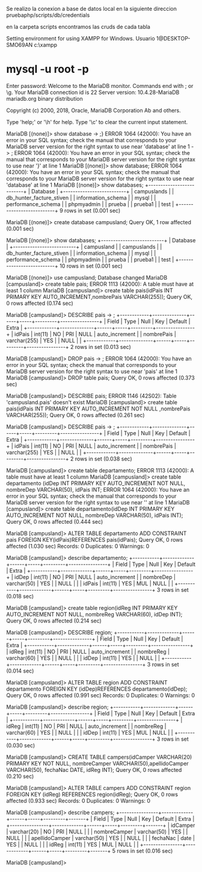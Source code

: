 Se realizo la conexion a base de datos local en la siguiente direccion pruebaphp/scripts/db/credentials

en la carpeta scripts encontramos las cruds de cada tabla



Setting environment for using XAMPP for Windows.
Usuario 1@DESKTOP-SMO69AN c:\xampp
# mysql -u root -p
Enter password:
Welcome to the MariaDB monitor.  Commands end with ; or \g.
Your MariaDB connection id is 22
Server version: 10.4.28-MariaDB mariadb.org binary distribution

Copyright (c) 2000, 2018, Oracle, MariaDB Corporation Ab and others.

Type 'help;' or '\h' for help. Type '\c' to clear the current input statement.

MariaDB [(none)]> show database
    -> ;}
ERROR 1064 (42000): You have an error in your SQL syntax; check the manual that corresponds to your MariaDB server version for the right syntax to use near 'database' at line 1
    -> ;
ERROR 1064 (42000): You have an error in your SQL syntax; check the manual that corresponds to your MariaDB server version for the right syntax to use near '}' at line 1
MariaDB [(none)]> show database;
ERROR 1064 (42000): You have an error in your SQL syntax; check the manual that corresponds to your MariaDB server version for the right syntax to use near 'database' at line 1
MariaDB [(none)]> show databases;
+--------------------------+
| Database                 |
+--------------------------+
| campuslands              |
| db_hunter_facture_stiven |
| information_schema       |
| mysql                    |
| performance_schema       |
| phpmyadmin               |
| prueba                   |
| prueba1                  |
| test                     |
+--------------------------+
9 rows in set (0.001 sec)

MariaDB [(none)]> create database campusland;
Query OK, 1 row affected (0.001 sec)

MariaDB [(none)]> show databases;
+--------------------------+
| Database                 |
+--------------------------+
| campusland               |
| campuslands              |
| db_hunter_facture_stiven |
| information_schema       |
| mysql                    |
| performance_schema       |
| phpmyadmin               |
| prueba                   |
| prueba1                  |
| test                     |
+--------------------------+
10 rows in set (0.001 sec)

MariaDB [(none)]> use campusland;
Database changed
MariaDB [campusland]> create table pais;
ERROR 1113 (42000): A table must have at least 1 column
MariaDB [campusland]> create table pais(idPais INT PRIMARY KEY AUTO_INCREMENT,nombrePais VARCHAR(255));
Query OK, 0 rows affected (0.174 sec)

MariaDB [campusland]> DESCRIBE pais
    -> ;
+------------+--------------+------+-----+---------+----------------+
| Field      | Type         | Null | Key | Default | Extra          |
+------------+--------------+------+-----+---------+----------------+
| idPais     | int(11)      | NO   | PRI | NULL    | auto_increment |
| nombrePais | varchar(255) | YES  |     | NULL    |                |
+------------+--------------+------+-----+---------+----------------+
2 rows in set (0.013 sec)

MariaDB [campusland]> DROP pais
    -> ;
ERROR 1064 (42000): You have an error in your SQL syntax; check the manual that corresponds to your MariaDB server version for the right syntax to use near 'pais' at line 1
MariaDB [campusland]> DROP table pais;
Query OK, 0 rows affected (0.373 sec)

MariaDB [campusland]> DESCRIBE pais;
ERROR 1146 (42S02): Table 'campusland.pais' doesn't exist
MariaDB [campusland]> create table pais(idPais INT PRIMARY KEY AUTO_INCREMENT NOT NULL ,nombrePais VARCHAR(255));
Query OK, 0 rows affected (0.261 sec)

MariaDB [campusland]> DESCRIBE pais
    -> ;
+------------+--------------+------+-----+---------+----------------+
| Field      | Type         | Null | Key | Default | Extra          |
+------------+--------------+------+-----+---------+----------------+
| idPais     | int(11)      | NO   | PRI | NULL    | auto_increment |
| nombrePais | varchar(255) | YES  |     | NULL    |                |
+------------+--------------+------+-----+---------+----------------+
2 rows in set (0.038 sec)

MariaDB [campusland]> create table departamento;
ERROR 1113 (42000): A table must have at least 1 column
MariaDB [campusland]> create table departamento (idDep INT PRIMARY KEY AUTO_INCREMENT NOT NULL, nombreDep VARCHAR(50), idPais INT;
ERROR 1064 (42000): You have an error in your SQL syntax; check the manual that corresponds to your MariaDB server version for the right syntax to use near '' at line 1
MariaDB [campusland]> create table departamento(idDep INT PRIMARY KEY AUTO_INCREMENT NOT NULL, nombreDep VARCHAR(50), idPais INT);
Query OK, 0 rows affected (0.444 sec)

MariaDB [campusland]> ALTER TABLE departamento ADD CONSTRAINT pais FOREIGN KEY(idPais)REFERENCES pais(idPais);
Query OK, 0 rows affected (1.030 sec)
Records: 0  Duplicates: 0  Warnings: 0

MariaDB [campusland]> describe departamento;
+-----------+-------------+------+-----+---------+----------------+
| Field     | Type        | Null | Key | Default | Extra          |
+-----------+-------------+------+-----+---------+----------------+
| idDep     | int(11)     | NO   | PRI | NULL    | auto_increment |
| nombreDep | varchar(50) | YES  |     | NULL    |                |
| idPais    | int(11)     | YES  | MUL | NULL    |                |
+-----------+-------------+------+-----+---------+----------------+
3 rows in set (0.018 sec)

MariaDB [campusland]> create table region(idReg INT PRIMARY KEY AUTO_INCREMENT NOT NULL, nombreReg VARCHAR(60), idDep INT);
Query OK, 0 rows affected (0.214 sec)

MariaDB [campusland]> DESCRIBE region;
+-----------+-------------+------+-----+---------+----------------+
| Field     | Type        | Null | Key | Default | Extra          |
+-----------+-------------+------+-----+---------+----------------+
| idReg     | int(11)     | NO   | PRI | NULL    | auto_increment |
| nombreReg | varchar(60) | YES  |     | NULL    |                |
| idDep     | int(11)     | YES  |     | NULL    |                |
+-----------+-------------+------+-----+---------+----------------+
3 rows in set (0.014 sec)

MariaDB [campusland]> ALTER TABLE region ADD CONSTRAINT departamento FOREIGN KEY (idDep)REFERENCES departamento(idDep);
Query OK, 0 rows affected (0.991 sec)
Records: 0  Duplicates: 0  Warnings: 0

MariaDB [campusland]> describe region;
+-----------+-------------+------+-----+---------+----------------+
| Field     | Type        | Null | Key | Default | Extra          |
+-----------+-------------+------+-----+---------+----------------+
| idReg     | int(11)     | NO   | PRI | NULL    | auto_increment |
| nombreReg | varchar(60) | YES  |     | NULL    |                |
| idDep     | int(11)     | YES  | MUL | NULL    |                |
+-----------+-------------+------+-----+---------+----------------+
3 rows in set (0.030 sec)

MariaDB [campusland]> CREATE TABLE campers(idCamper VARCHAR(20) PRIMARY KEY NOT NULL, nombreCamper VARCHAR(50),apellidoCamper VARCHAR(50), fechaNac DATE, idReg INT);
Query OK, 0 rows affected (0.210 sec)

MariaDB [campusland]> ALTER TABLE campers ADD CONSTRAINT region FOREIGN KEY (idReg) REFERENCES region(idReg);
Query OK, 0 rows affected (0.933 sec)
Records: 0  Duplicates: 0  Warnings: 0

MariaDB [campusland]> describe campers;
+----------------+-------------+------+-----+---------+-------+
| Field          | Type        | Null | Key | Default | Extra |
+----------------+-------------+------+-----+---------+-------+
| idCamper       | varchar(20) | NO   | PRI | NULL    |       |
| nombreCamper   | varchar(50) | YES  |     | NULL    |       |
| apellidoCamper | varchar(50) | YES  |     | NULL    |       |
| fechaNac       | date        | YES  |     | NULL    |       |
| idReg          | int(11)     | YES  | MUL | NULL    |       |
+----------------+-------------+------+-----+---------+-------+
5 rows in set (0.016 sec)

MariaDB [campusland]>